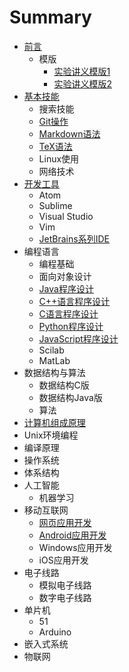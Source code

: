 # Summary

* [前言](README.md)
  * 模版
    * [实验讲义模版1](lab_handout_template1.md)
    * [实验讲义模版2](labhandout_template2.md)
* [基本技能](common/skills/README.md)
  * 搜索技能 
  * [Git操作](common/dev-tools/git/README.md)
  * [Markdown语法](common/dev-tools/markdown/README.md)
  * [TeX语法](common/dev-tools/tex/README.md)
  * Linux使用
  * 网络技术
* [开发工具](common/dev-tools/README.md)
  * Atom
  * Sublime
  * Visual Studio
  * Vim
  * [JetBrains系列IDE](common/dev-tools/jetbrains/README.md)
* 编程语言
   * 编程基础
   * 面向对象设计
   * [Java程序设计](common/lang-java/README.md)
   * [C++语言程序设计](common/lang-cplusplus/README.md)
   * [C语言程序设计](common/lang-c/README.md)
   * [Python程序设计](common/lang-python/README.md)
   * [JavaScript程序设计](common/lang-js/README.md)
   * Scilab
   * MatLab
* 数据结构与算法
  * 数据结构C版
  * 数据结构Java版
  * 算法
* [计算机组成原理](cs/zuchen/README.md)
* Unix环境编程
* 编译原理
* 操作系统
* 体系结构
* 人工智能
  * 机器学习
* 移动互联网
   * [网页应用开发](iot/webapp/README.md)
   * [Android应用开发](iot/android/README.md)
   * Windows应用开发
   * iOS应用开发
* 电子线路
  * 模拟电子线路
  * 数字电子线路
* 单片机
   * 51
   * Arduino
* 嵌入式系统
* 物联网

